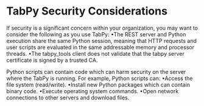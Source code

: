 # TabPy Security Considerations

If security is a significant concern within your organization, you may want to consider the following as you use TabPy:
•The REST server and Python execution share the same Python session, meaning that HTTP requests and user scripts are evaluated in the same addressable memory and processor threads.
•The tabpy_tools client does not validate that the tabpy server certificate is signed by a trusted CA.

Python scripts can contain code which can harm security on the server where the TabPy is running. For example, Python scripts can:
•Access the file system (read/write).
•Install new Python packages which can contain binary code.
•Execute operating system commands.
•Open network connections to other servers and download files.

